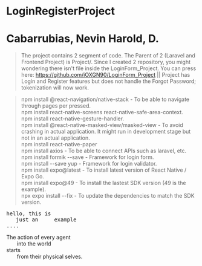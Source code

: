 # LoginRegisterProject
# Cabarrubias, Nevin Harold, D.

> The project contains 2 segment of code. The Parent of 2 (Laravel and Frontend Project) is Project/. Since I created 2 repository, you might wondering there isn't file inside the LoginForm_Project. You can press here: https://github.com/iOXGN90/LoginForm_Project ||
 Project has Login and Register features but does not handle the Forgot Password; tokenization will now work.



> npm install @react-navigation/native-stack - To be able to navigate through pages per pressed. <br />
> npm install react-native-screens react-native-safe-area-context. <br />
> npm install react-native-gesture-handler. <br />
> npm install @react-native-masked-view/masked-view - To avoid crashing in actual application. It might run in development stage but not in an actual application. <br /> 
> npm install react-native-paper <br />
> npm install axios - To be able to connect APIs such as laravel, etc. <br />
> npm install formik --save - Framework for login form. <br />
> npm install --save yup - Framework for login validator. <br />
> npm install expo@latest - To install latest version of React Native / Expo Go. <br />
> npm install expo@49 - To install the lastest SDK version (49 is the example). <br />
> npx expo install --fix - To update the dependencies to match the SDK version. <br />
>
> 
<pre>
hello, this is
   just an     example
....
</pre>

The action of every agent <br />
  into the world <br />
starts <br />
  from their physical selves. <br />
